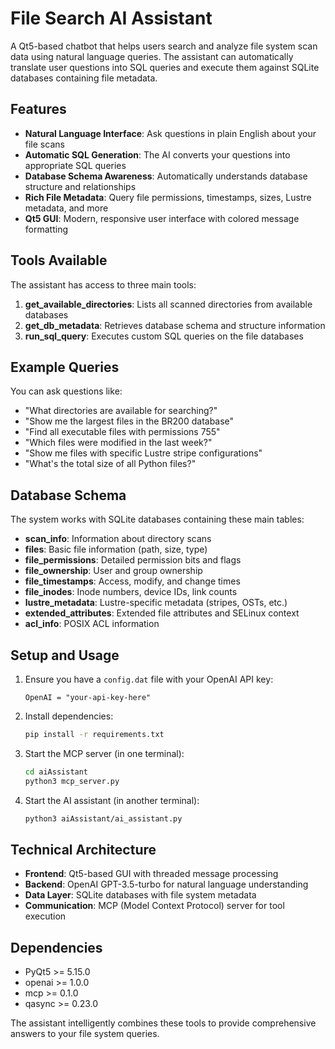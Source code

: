 # File Search AI Assistant

A Qt5-based chatbot that helps users search and analyze file system scan data using natural language queries. The assistant can automatically translate user questions into SQL queries and execute them against SQLite databases containing file metadata.

## Features

- **Natural Language Interface**: Ask questions in plain English about your file scans
- **Automatic SQL Generation**: The AI converts your questions into appropriate SQL queries
- **Database Schema Awareness**: Automatically understands database structure and relationships
- **Rich File Metadata**: Query file permissions, timestamps, sizes, Lustre metadata, and more
- **Qt5 GUI**: Modern, responsive user interface with colored message formatting

## Tools Available

The assistant has access to three main tools:

1. **get_available_directories**: Lists all scanned directories from available databases
2. **get_db_metadata**: Retrieves database schema and structure information
3. **run_sql_query**: Executes custom SQL queries on the file databases

## Example Queries

You can ask questions like:

- "What directories are available for searching?"
- "Show me the largest files in the BR200 database"
- "Find all executable files with permissions 755"
- "Which files were modified in the last week?"
- "Show me files with specific Lustre stripe configurations"
- "What's the total size of all Python files?"

## Database Schema

The system works with SQLite databases containing these main tables:

- **scan_info**: Information about directory scans
- **files**: Basic file information (path, size, type)
- **file_permissions**: Detailed permission bits and flags
- **file_ownership**: User and group ownership
- **file_timestamps**: Access, modify, and change times
- **file_inodes**: Inode numbers, device IDs, link counts
- **lustre_metadata**: Lustre-specific metadata (stripes, OSTs, etc.)
- **extended_attributes**: Extended file attributes and SELinux context
- **acl_info**: POSIX ACL information

## Setup and Usage

1. Ensure you have a `config.dat` file with your OpenAI API key:
   ```
   OpenAI = "your-api-key-here"
   ```

2. Install dependencies:
   ```bash
   pip install -r requirements.txt
   ```

3. Start the MCP server (in one terminal):
   ```bash
   cd aiAssistant
   python3 mcp_server.py
   ```

4. Start the AI assistant (in another terminal):
   ```bash
   python3 aiAssistant/ai_assistant.py
   ```

## Technical Architecture

- **Frontend**: Qt5-based GUI with threaded message processing
- **Backend**: OpenAI GPT-3.5-turbo for natural language understanding
- **Data Layer**: SQLite databases with file system metadata
- **Communication**: MCP (Model Context Protocol) server for tool execution

## Dependencies

- PyQt5 >= 5.15.0
- openai >= 1.0.0
- mcp >= 0.1.0
- qasync >= 0.23.0

The assistant intelligently combines these tools to provide comprehensive answers to your file system queries. 